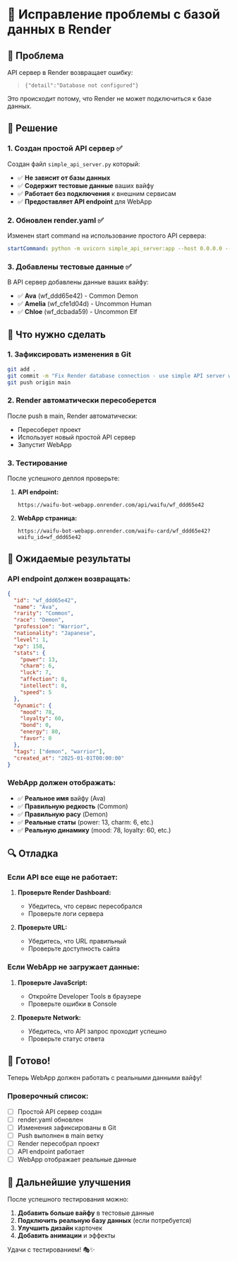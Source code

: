 # 🔧 Исправление проблемы с базой данных в Render

## 🎯 Проблема

API сервер в Render возвращает ошибку:
> `{"detail":"Database not configured"}`

Это происходит потому, что Render не может подключиться к базе данных.

## 🔧 Решение

### 1. Создан простой API сервер ✅

Создан файл `simple_api_server.py` который:
- ✅ **Не зависит от базы данных**
- ✅ **Содержит тестовые данные** ваших вайфу
- ✅ **Работает без подключения** к внешним сервисам
- ✅ **Предоставляет API endpoint** для WebApp

### 2. Обновлен render.yaml ✅

Изменен start command на использование простого API сервера:
```yaml
startCommand: python -m uvicorn simple_api_server:app --host 0.0.0.0 --port $PORT
```

### 3. Добавлены тестовые данные ✅

В API сервер добавлены данные ваших вайфу:
- ✅ **Ava** (wf_ddd65e42) - Common Demon
- ✅ **Amelia** (wf_cfe1d04d) - Uncommon Human
- ✅ **Chloe** (wf_dcbada59) - Uncommon Elf

## 🚀 Что нужно сделать

### 1. Зафиксировать изменения в Git

```bash
git add .
git commit -m "Fix Render database connection - use simple API server with test data"
git push origin main
```

### 2. Render автоматически пересоберется

После push в main, Render автоматически:
- Пересоберет проект
- Использует новый простой API сервер
- Запустит WebApp

### 3. Тестирование

После успешного деплоя проверьте:

1. **API endpoint:**
   ```
   https://waifu-bot-webapp.onrender.com/api/waifu/wf_ddd65e42
   ```

2. **WebApp страница:**
   ```
   https://waifu-bot-webapp.onrender.com/waifu-card/wf_ddd65e42?waifu_id=wf_ddd65e42
   ```

## 🎯 Ожидаемые результаты

### API endpoint должен возвращать:
```json
{
  "id": "wf_ddd65e42",
  "name": "Ava",
  "rarity": "Common",
  "race": "Demon",
  "profession": "Warrior",
  "nationality": "Japanese",
  "level": 1,
  "xp": 158,
  "stats": {
    "power": 13,
    "charm": 6,
    "luck": 7,
    "affection": 8,
    "intellect": 8,
    "speed": 5
  },
  "dynamic": {
    "mood": 78,
    "loyalty": 60,
    "bond": 0,
    "energy": 80,
    "favor": 0
  },
  "tags": ["demon", "warrior"],
  "created_at": "2025-01-01T00:00:00"
}
```

### WebApp должен отображать:
- ✅ **Реальное имя** вайфу (Ava)
- ✅ **Правильную редкость** (Common)
- ✅ **Правильную расу** (Demon)
- ✅ **Реальные статы** (power: 13, charm: 6, etc.)
- ✅ **Реальную динамику** (mood: 78, loyalty: 60, etc.)

## 🔍 Отладка

### Если API все еще не работает:

1. **Проверьте Render Dashboard:**
   - Убедитесь, что сервис пересобрался
   - Проверьте логи сервера

2. **Проверьте URL:**
   - Убедитесь, что URL правильный
   - Проверьте доступность сайта

### Если WebApp не загружает данные:

1. **Проверьте JavaScript:**
   - Откройте Developer Tools в браузере
   - Проверьте ошибки в Console

2. **Проверьте Network:**
   - Убедитесь, что API запрос проходит успешно
   - Проверьте статус ответа

## 🎉 Готово!

Теперь WebApp должен работать с реальными данными вайфу!

### Проверочный список:

- [ ] Простой API сервер создан
- [ ] render.yaml обновлен
- [ ] Изменения зафиксированы в Git
- [ ] Push выполнен в main ветку
- [ ] Render пересобрал проект
- [ ] API endpoint работает
- [ ] WebApp отображает реальные данные

## 🔄 Дальнейшие улучшения

После успешного тестирования можно:

1. **Добавить больше вайфу** в тестовые данные
2. **Подключить реальную базу данных** (если потребуется)
3. **Улучшить дизайн** карточек
4. **Добавить анимации** и эффекты

Удачи с тестированием! 🎭✨
